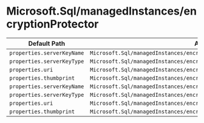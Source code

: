 # Microsoft.Sql/managedInstances/encryptionProtector

| Default Path | Alias |
|---|---|
| `properties.serverKeyName` | `Microsoft.Sql/managedInstances/encryptionProtector/serverKeyName` |
| `properties.serverKeyType` | `Microsoft.Sql/managedInstances/encryptionProtector/serverKeyType` |
| `properties.uri` | `Microsoft.Sql/managedInstances/encryptionProtector/uri` |
| `properties.thumbprint` | `Microsoft.Sql/managedInstances/encryptionProtector/thumbprint` |
| `properties.serverKeyName` | `Microsoft.Sql/managedInstances/encryptionProtector/current.serverKeyName` |
| `properties.serverKeyType` | `Microsoft.Sql/managedInstances/encryptionProtector/current.serverKeyType` |
| `properties.uri` | `Microsoft.Sql/managedInstances/encryptionProtector/current.uri` |
| `properties.thumbprint` | `Microsoft.Sql/managedInstances/encryptionProtector/current.thumbprint` |

